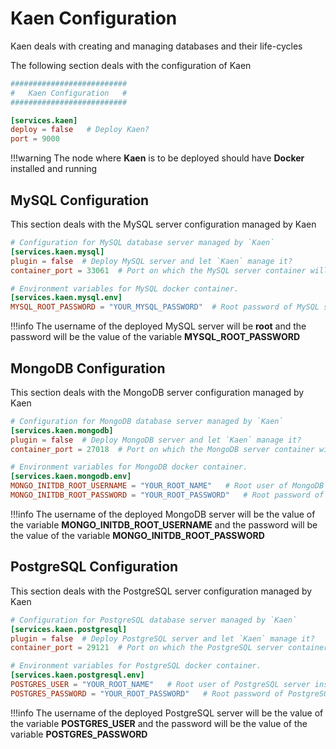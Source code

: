 # Kaen Configuration

Kaen deals with creating and managing databases and their life-cycles

The following section deals with the configuration of Kaen

```toml
##########################
#   Kaen Configuration   #
##########################

[services.kaen]
deploy = false   # Deploy Kaen?
port = 9000
```

!!!warning
    The node where **Kaen** is to be deployed should have **Docker** installed and running

## MySQL Configuration

This section deals with the MySQL server configuration managed by Kaen

```toml
# Configuration for MySQL database server managed by `Kaen`
[services.kaen.mysql]
plugin = false  # Deploy MySQL server and let `Kaen` manage it?
container_port = 33061  # Port on which the MySQL server container will run

# Environment variables for MySQL docker container.
[services.kaen.mysql.env]
MYSQL_ROOT_PASSWORD = "YOUR_MYSQL_PASSWORD"  # Root password of MySQL server inside the container
```

!!!info
    The username of the deployed MySQL server will be **root** and the password will be the value of the variable **MYSQL_ROOT_PASSWORD**

## MongoDB Configuration

This section deals with the MongoDB server configuration managed by Kaen

```toml
# Configuration for MongoDB database server managed by `Kaen`
[services.kaen.mongodb]
plugin = false  # Deploy MongoDB server and let `Kaen` manage it?
container_port = 27018  # Port on which the MongoDB server container will run

# Environment variables for MongoDB docker container.
[services.kaen.mongodb.env]
MONGO_INITDB_ROOT_USERNAME = "YOUR_ROOT_NAME"   # Root user of MongoDB server inside the container
MONGO_INITDB_ROOT_PASSWORD = "YOUR_ROOT_PASSWORD"   # Root password of MongoDB server inside the container
```

!!!info
    The username of the deployed MongoDB server will be the value of the variable **MONGO_INITDB_ROOT_USERNAME** and the password will be the value of the variable **MONGO_INITDB_ROOT_PASSWORD**

## PostgreSQL Configuration

This section deals with the PostgreSQL server configuration managed by Kaen

```toml
# Configuration for PostgreSQL database server managed by `Kaen`
[services.kaen.postgresql]
plugin = false  # Deploy PostgreSQL server and let `Kaen` manage it?
container_port = 29121  # Port on which the PostgreSQL server container will run

# Environment variables for PostgreSQL docker container.
[services.kaen.postgresql.env]
POSTGRES_USER = "YOUR_ROOT_NAME"   # Root user of PostgreSQL server inside the container
POSTGRES_PASSWORD = "YOUR_ROOT_PASSWORD"   # Root password of PostgreSQL server inside the container
```

!!!info
    The username of the deployed PostgreSQL server will be the value of the variable **POSTGRES_USER** and the password will be the value of the variable **POSTGRES_PASSWORD**
